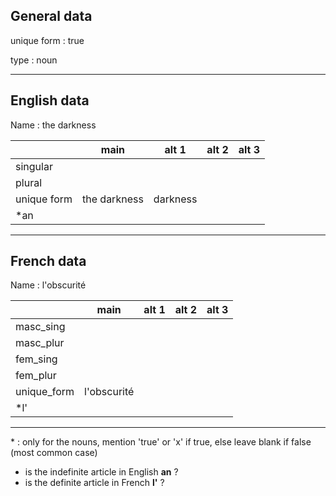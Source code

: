 ## General data

unique form : true

type : noun

---

## English data

Name : the darkness

|             |     main     |  alt 1   | alt 2 | alt 3 |
| :---------- | :----------: | :------: | :---: | ----- |
| singular    |              |          |       |       |
| plural      |              |          |       |       |
| unique form | the darkness | darkness |       |       |
| \*an        |              |          |       |       |

---

## French data

Name : l'obscurité

|             |    main     | alt 1 | alt 2 | alt 3 |
| :---------- | :---------: | :---: | :---: | :---: |
| masc_sing   |             |       |       |       |
| masc_plur   |             |       |       |       |
| fem_sing    |             |       |       |       |
| fem_plur    |             |       |       |       |
| unique_form | l'obscurité |       |       |       |
| \*l'        |             |       |       |       |

---

\* : only for the nouns, mention 'true' or 'x' if true, else leave blank if false (most common case)

- is the indefinite article in English **an** ?
- is the definite article in French **l'** ?
